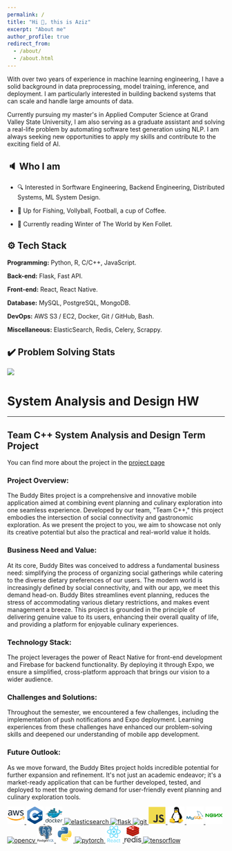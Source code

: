 ```yaml
---
permalink: /
title: "Hi 👋, this is Aziz"
excerpt: "About me"
author_profile: true
redirect_from: 
  - /about/
  - /about.html
---
```



With over two years of experience in machine learning engineering, I have a solid background in data preprocessing, model training, inference, and deployment. I am particularly interested in building backend systems that can scale and handle large amounts of data. 

Currently pursuing my master's in Applied Computer Science at Grand Valley State University, I am also serving as a graduate assistant and solving a real-life problem by automating software test generation using NLP. I am always seeking new opportunities to apply my skills and contribute to the exciting field of AI.


## 🔈 Who I am


 - 🔍 Interested in Sorftware Engineering, Backend Engineering, Distributed Systems, ML System Design.

 - 🎣 Up for Fishing, Vollyball, Football, a cup of Coffee.

 - 📖 Currently reading Winter of The World by Ken Follet.

## ⚙️ Tech Stack

**Programming:**  Python, R, C/C++, JavaScript. 

**Back-end:** Flask, Fast API. 

**Front-end:** React, React Native. 

**Database:** MySQL, PostgreSQL, MongoDB.

**DevOps:** AWS S3 / EC2, Docker, Git / GitHub, Bash.

**Miscellaneous:** ElasticSearch, Redis, Celery, Scrappy.


## ✔️ Problem Solving Stats
<head>
  <style>
    .custom-image {
      height: 180px; /* Set the desired height */
    }
  </style>
</head>
<body>
<p float="left">
<img class="custom-image" decoding="async" loading="lazy" src="https://leetcard.jacoblin.cool/systemfraud?theme=light&font=Karma&ext=contest&ext=contest" />
</body>
<!-- <img class="custom-image" decoding="async" loading="lazy" src="https://raw.githubusercontent.com/azizHakim/cf-stats/main/output/light_card.svg" />
</p> -->


<!-- ## ⚡ Github Stats
<p float="left">
<img height="150em" decoding="async" loading="lazy" src="https://raw.githubusercontent.com/azizHakim/github-stats/master/generated/overview.svg#gh-light-mode-only" /> 
<img height="150em" decoding="async" loading="lazy" src="https://raw.githubusercontent.com/azizHakim/github-stats/master/generated/languages.svg#gh-light-mode-only"/>
</p> -->

# System Analysis and Design HW

***
## Team C++ System Analysis and Design Term Project
You can find more about the project in the [project page](https://anikgvsu.github.io/buddybites_webpage/)

### Project Overview:

The Buddy Bites project is a comprehensive and innovative mobile application aimed at combining event planning and culinary exploration into one seamless experience. Developed by our team, "Team C++," this project embodies the intersection of social connectivity and gastronomic exploration. As we present the project to you, we aim to showcase not only its creative potential but also the practical and real-world value it holds.

### Business Need and Value:

At its core, Buddy Bites was conceived to address a fundamental business need: simplifying the process of organizing social gatherings while catering to the diverse dietary preferences of our users. The modern world is increasingly defined by social connectivity, and with our app, we meet this demand head-on. Buddy Bites streamlines event planning, reduces the stress of accommodating various dietary restrictions, and makes event management a breeze. This project is grounded in the principle of delivering genuine value to its users, enhancing their overall quality of life, and providing a platform for enjoyable culinary experiences.

### Technology Stack:

The project leverages the power of React Native for front-end development and Firebase for backend functionality. By deploying it through Expo, we ensure a simplified, cross-platform approach that brings our vision to a wider audience.

### Challenges and Solutions:

Throughout the semester, we encountered a few challenges, including the implementation of push notifications and Expo deployment. Learning experiences from these challenges have enhanced our problem-solving skills and deepened our understanding of mobile app development.

### Future Outlook:

As we move forward, the Buddy Bites project holds incredible potential for further expansion and refinement. It's not just an academic endeavor; it's a market-ready application that can be further developed, tested, and deployed to meet the growing demand for user-friendly event planning and culinary exploration tools.




<p align="left"> 
<a href="https://aws.amazon.com" target="_blank" rel="noreferrer"> <img src="https://raw.githubusercontent.com/devicons/devicon/master/icons/amazonwebservices/amazonwebservices-original-wordmark.svg" alt="aws" width="40" height="40"/> </a>
<a href="https://www.w3schools.com/cpp/" target="_blank" rel="noreferrer"> <img src="https://raw.githubusercontent.com/devicons/devicon/master/icons/cplusplus/cplusplus-original.svg" alt="cplusplus" width="40" height="40"/> </a> 
<a href="https://www.docker.com/" target="_blank" rel="noreferrer"> <img src="https://raw.githubusercontent.com/devicons/devicon/master/icons/docker/docker-original-wordmark.svg" alt="docker" width="40" height="40"/> </a> 
<a href="https://www.elastic.co" target="_blank" rel="noreferrer"> <img src="https://www.vectorlogo.zone/logos/elastic/elastic-icon.svg" alt="elasticsearch" width="40" height="40"/> </a> 
<a href="https://flask.palletsprojects.com/" target="_blank" rel="noreferrer"> <img src="https://www.vectorlogo.zone/logos/pocoo_flask/pocoo_flask-icon.svg" alt="flask" width="40" height="40"/> </a> 
<a href="https://git-scm.com/" target="_blank" rel="noreferrer"> <img src="https://www.vectorlogo.zone/logos/git-scm/git-scm-icon.svg" alt="git" width="40" height="40"/> </a> 
<a href="https://developer.mozilla.org/en-US/docs/Web/JavaScript" target="_blank" rel="noreferrer"> <img src="https://raw.githubusercontent.com/devicons/devicon/master/icons/javascript/javascript-original.svg" alt="javascript" width="40" height="40"/> </a> 
<a href="https://www.linux.org/" target="_blank" rel="noreferrer"> <img src="https://raw.githubusercontent.com/devicons/devicon/master/icons/linux/linux-original.svg" alt="linux" width="40" height="40"/> </a> 
<!-- <a href="https://www.mongodb.com/" target="_blank" rel="noreferrer"> <img src="https://raw.githubusercontent.com/devicons/devicon/master/icons/mongodb/mongodb-original-wordmark.svg" alt="mongodb" width="40" height="40"/> </a>  -->
<a href="https://www.mysql.com/" target="_blank" rel="noreferrer"> <img src="https://raw.githubusercontent.com/devicons/devicon/master/icons/mysql/mysql-original-wordmark.svg" alt="mysql" width="40" height="40"/> </a> 
<a href="https://www.nginx.com" target="_blank" rel="noreferrer"> <img src="https://raw.githubusercontent.com/devicons/devicon/master/icons/nginx/nginx-original.svg" alt="nginx" width="40" height="40"/> </a> 
<a href="https://opencv.org/" target="_blank" rel="noreferrer"> <img src="https://www.vectorlogo.zone/logos/opencv/opencv-icon.svg" alt="opencv" width="40" height="40"/> </a> 
<a href="https://www.postgresql.org" target="_blank" rel="noreferrer"> <img src="https://raw.githubusercontent.com/devicons/devicon/master/icons/postgresql/postgresql-original-wordmark.svg" alt="postgresql" width="40" height="40"/> </a> 
<a href="https://www.python.org" target="_blank" rel="noreferrer"> <img src="https://raw.githubusercontent.com/devicons/devicon/master/icons/python/python-original.svg" alt="python" width="40" height="40"/> </a> 
<a href="https://pytorch.org/" target="_blank" rel="noreferrer"> <img src="https://www.vectorlogo.zone/logos/pytorch/pytorch-icon.svg" alt="pytorch" width="40" height="40"/> </a> <a href="https://reactjs.org/" target="_blank" rel="noreferrer"> <img src="https://raw.githubusercontent.com/devicons/devicon/master/icons/react/react-original-wordmark.svg" alt="react" width="40" height="40"/> </a> 
<a href="https://redis.io" target="_blank" rel="noreferrer"> <img src="https://raw.githubusercontent.com/devicons/devicon/master/icons/redis/redis-original-wordmark.svg" alt="redis" width="40" height="40"/> </a>
<a href="https://www.tensorflow.org" target="_blank" rel="noreferrer"> <img src="https://www.vectorlogo.zone/logos/tensorflow/tensorflow-icon.svg" alt="tensorflow" width="40" height="40"/> </a> 
</p>